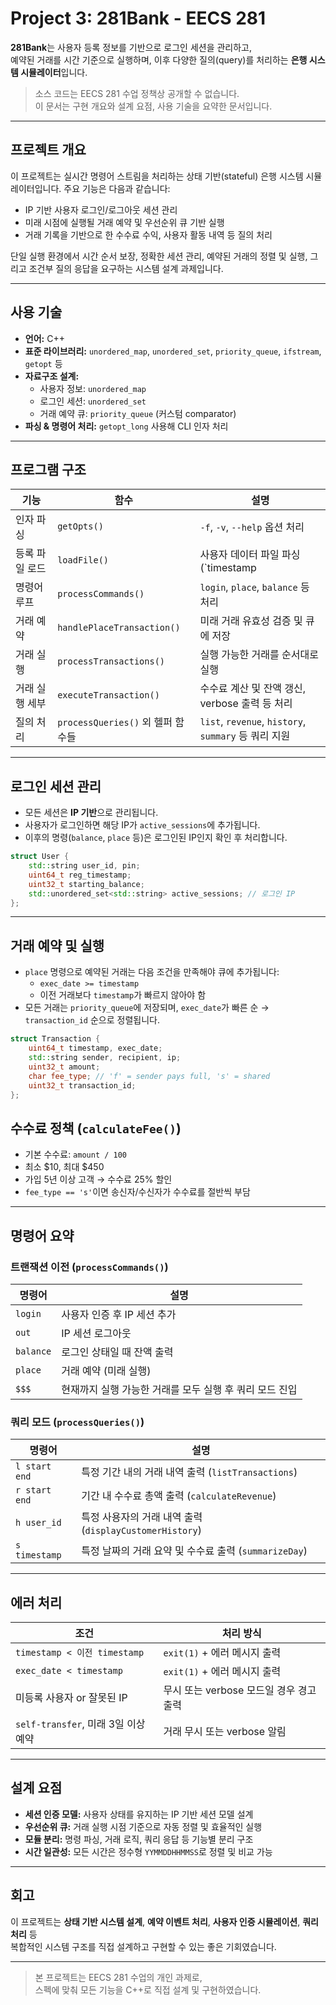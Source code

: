 # Project 3: 281Bank - EECS 281

**281Bank**는 사용자 등록 정보를 기반으로 로그인 세션을 관리하고,  
예약된 거래를 시간 기준으로 실행하며, 이후 다양한 질의(query)를 처리하는 **은행 시스템 시뮬레이터**입니다.

> 소스 코드는 EECS 281 수업 정책상 공개할 수 없습니다.  
> 이 문서는 구현 개요와 설계 요점, 사용 기술을 요약한 문서입니다.

---

## 프로젝트 개요

이 프로젝트는 실시간 명령어 스트림을 처리하는 상태 기반(stateful) 은행 시스템 시뮬레이터입니다. 주요 기능은 다음과 같습니다:

- IP 기반 사용자 로그인/로그아웃 세션 관리
- 미래 시점에 실행될 거래 예약 및 우선순위 큐 기반 실행
- 거래 기록을 기반으로 한 수수료 수익, 사용자 활동 내역 등 질의 처리

단일 실행 환경에서 시간 순서 보장, 정확한 세션 관리, 예약된 거래의 정렬 및 실행, 그리고 조건부 질의 응답을 요구하는 시스템 설계 과제입니다.

---

## 사용 기술

- **언어:** C++
- **표준 라이브러리:** `unordered_map`, `unordered_set`, `priority_queue`, `ifstream`, `getopt` 등
- **자료구조 설계:**
  - 사용자 정보: `unordered_map`
  - 로그인 세션: `unordered_set`
  - 거래 예약 큐: `priority_queue` (커스텀 comparator)
- **파싱 & 명령어 처리:** `getopt_long` 사용해 CLI 인자 처리

---

## 프로그램 구조

| 기능                     | 함수                                 | 설명                                                            |
|--------------------------|--------------------------------------|-----------------------------------------------------------------|
| 인자 파싱                | `getOpts()`                          | `-f`, `-v`, `--help` 옵션 처리                                  |
| 등록 파일 로드           | `loadFile()`                         | 사용자 데이터 파일 파싱 (`timestamp|user_id|pin|balance`)       |
| 명령어 루프              | `processCommands()`                  | `login`, `place`, `balance` 등 처리                             |
| 거래 예약                | `handlePlaceTransaction()`           | 미래 거래 유효성 검증 및 큐에 저장                              |
| 거래 실행                | `processTransactions()`              | 실행 가능한 거래를 순서대로 실행                                 |
| 거래 실행 세부           | `executeTransaction()`               | 수수료 계산 및 잔액 갱신, verbose 출력 등 처리                  |
| 질의 처리                | `processQueries()` 외 헬퍼 함수들    | `list`, `revenue`, `history`, `summary` 등 쿼리 지원            |

---

## 로그인 세션 관리

- 모든 세션은 **IP 기반**으로 관리됩니다.
- 사용자가 로그인하면 해당 IP가 `active_sessions`에 추가됩니다.
- 이후의 명령(`balance`, `place` 등)은 로그인된 IP인지 확인 후 처리합니다.

```cpp
struct User {
    std::string user_id, pin;
    uint64_t reg_timestamp;
    uint32_t starting_balance;
    std::unordered_set<std::string> active_sessions; // 로그인 IP
};
```

---

## 거래 예약 및 실행

- `place` 명령으로 예약된 거래는 다음 조건을 만족해야 큐에 추가됩니다:
  - `exec_date >= timestamp`
  - 이전 거래보다 `timestamp`가 빠르지 않아야 함
- 모든 거래는 `priority_queue`에 저장되며, `exec_date`가 빠른 순 → `transaction_id` 순으로 정렬됩니다.

```cpp
struct Transaction {
    uint64_t timestamp, exec_date;
    std::string sender, recipient, ip;
    uint32_t amount;
    char fee_type; // 'f' = sender pays full, 's' = shared
    uint32_t transaction_id;
};
```

## 수수료 정책 (`calculateFee()`)

- 기본 수수료: `amount / 100`  
- 최소 \$10, 최대 \$450  
- 가입 5년 이상 고객 → 수수료 25% 할인  
- `fee_type == 's'`이면 송신자/수신자가 수수료를 절반씩 부담

---

## 명령어 요약

### 트랜잭션 이전 (`processCommands()`)

| 명령어     | 설명                                        |
|------------|---------------------------------------------|
| `login`    | 사용자 인증 후 IP 세션 추가                 |
| `out`      | IP 세션 로그아웃                            |
| `balance`  | 로그인 상태일 때 잔액 출력                  |
| `place`    | 거래 예약 (미래 실행)                       |
| `$$$`      | 현재까지 실행 가능한 거래를 모두 실행 후 쿼리 모드 진입 |

### 쿼리 모드 (`processQueries()`)

| 명령어        | 설명                                                         |
|---------------|--------------------------------------------------------------|
| `l start end` | 특정 기간 내의 거래 내역 출력 (`listTransactions`)           |
| `r start end` | 기간 내 수수료 총액 출력 (`calculateRevenue`)               |
| `h user_id`   | 특정 사용자의 거래 내역 출력 (`displayCustomerHistory`)     |
| `s timestamp` | 특정 날짜의 거래 요약 및 수수료 출력 (`summarizeDay`)       |

---

## 에러 처리

| 조건                                 | 처리 방식                                  |
|--------------------------------------|--------------------------------------------|
| `timestamp < 이전 timestamp`         | `exit(1)` + 에러 메시지 출력               |
| `exec_date < timestamp`              | `exit(1)` + 에러 메시지 출력               |
| 미등록 사용자 or 잘못된 IP           | 무시 또는 verbose 모드일 경우 경고 출력     |
| `self-transfer`, 미래 3일 이상 예약 | 거래 무시 또는 verbose 알림                 |

---

## 설계 요점

- **세션 인증 모델:** 사용자 상태를 유지하는 IP 기반 세션 모델 설계
- **우선순위 큐:** 거래 실행 시점 기준으로 자동 정렬 및 효율적인 실행
- **모듈 분리:** 명령 파싱, 거래 로직, 쿼리 응답 등 기능별 분리 구조
- **시간 일관성:** 모든 시간은 정수형 `YYMMDDHHMMSS`로 정렬 및 비교 가능

---

## 회고

이 프로젝트는 **상태 기반 시스템 설계**, **예약 이벤트 처리**, **사용자 인증 시뮬레이션**, **쿼리 처리** 등  
복합적인 시스템 구조를 직접 설계하고 구현할 수 있는 좋은 기회였습니다.


---

> 본 프로젝트는 EECS 281 수업의 개인 과제로,  
> 스펙에 맞춰 모든 기능을 C++로 직접 설계 및 구현하였습니다.